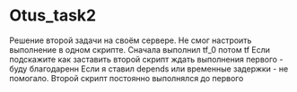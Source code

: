 # Otus_task2
Решение второй задачи на своём сервере.
Не смог настроить выполнение в одном скрипте.
Сначала выполнил tf_0
потом tf
Если подскажите как заставить второй скрипт ждать выполнения первого - буду благодаренн
Если я ставил depends или временные задержки - не помогало. Второй скрипт постоянно выполнялся до первого
